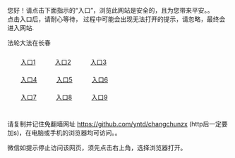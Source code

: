 您好！请点击下面指示的“入口”，浏览此网站是安全的，且为您带来平安。。 <br/>
点击入口后，请耐心等待， 过程中可能会出现无法打开的提示，请忽略，最终会进入网站. </br>

法轮大法在长春<br/>
<div style="padding:10px"><a style="margin:20px" target="_blank" href="https://d38m4bbd5cq1yk.cloudfront.net/2Qpsp?volcuc" id="ccLink1" rel="nofollow">入口1</a> <a target="_blank" style="margin:20px" href="https://d2bk2bj8o6zink.cloudfront.net/2Qpsp?enoczlo" id="ccLink2" rel="nofollow">入口2</a> <a style="margin:20px" target="_blank" href="https://d9dmj8pmgckmm.cloudfront.net/2Qpsp?orgtwv" id="ccLink3" rel="nofollow">入口3</a></div>

<div style="padding:10px" ><a style="margin:20px" target="_blank" href="https://d38m4bbd5cq1yk.cloudfront.net/2Qpsp?volcuc" id="ccLink4" rel="nofollow">入口4</a> <a style="margin:20px" href="https://d2bk2bj8o6zink.cloudfront.net/2Qpsp?enoczlo" target="_blank" id="ccLink5" rel="nofollow">入口5</a> <a style="margin:20px" href="https://d9dmj8pmgckmm.cloudfront.net/2Qpsp?orgtwv" target="_blank" id="ccLink6" rel="nofollow">入口6</a></div>

<div style="padding:10px"><a style="margin:20px" target="_blank" href="https://d38m4bbd5cq1yk.cloudfront.net/2Qpsp?volcuc" id="ccLink7" rel="nofollow">入口7</a> <a style="margin:20px" href="https://d2bk2bj8o6zink.cloudfront.net/2Qpsp?enoczlo" target="_blank" id="ccLink8" rel="nofollow">入口8</a> <a style="margin:20px" target="_blank" href="https://d9dmj8pmgckmm.cloudfront.net/2Qpsp?orgtwv" id="ccLink9" rel="nofollow">入口9</a></div>

<br/>



请复制并记住免翻墙网址 https://github.com/yntd/changchunzx (http后一定要加s)，在电脑或手机的浏览器均可访问。。<br/>

微信如提示停止访问该网页，须先点击右上角，选择浏览器打开。
